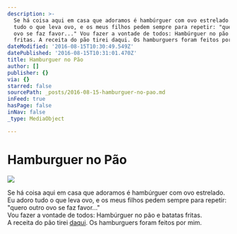 ```yaml
---
description: >-
  Se há coisa aqui em casa que adoramos é hambúrguer com ovo estrelado. Eu adoro
  tudo o que leva ovo, e os meus filhos pedem sempre para repetir: "quero outro
  ovo se faz favor..." Vou fazer a vontade de todos: Hambúrguer no pão e batatas
  fritas. A receita do pão tirei daqui. Os hamburguers foram feitos por mim.  
dateModified: '2016-08-15T10:30:49.549Z'
datePublished: '2016-08-15T10:31:01.470Z'
title: Hamburguer no Pão
author: []
publisher: {}
via: {}
starred: false
sourcePath: _posts/2016-08-15-hamburguer-no-pao.md
inFeed: true
hasPage: false
inNav: false
_type: MediaObject

---
```

# Hamburguer no Pão
![](https://the-grid-user-content.s3-us-west-2.amazonaws.com/3127f6f9-ce66-4689-a10f-9ce68ea50825.jpg)

Se há coisa aqui em casa que adoramos é hambúrguer com ovo estrelado. Eu adoro tudo o que leva ovo, e os meus filhos pedem sempre para repetir: "quero outro ovo se faz favor..."  
Vou fazer a vontade de todos: Hambúrguer no pão e batatas fritas.  
A receita do pão tirei [daqui][0]. Os hamburguers foram feitos por mim.  


[0]: http://www.portuguesegirlcooks.com/2014/06/40-minute-homemade-brioche-hamburger-buns/